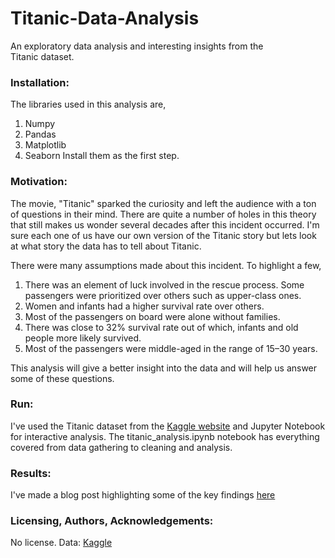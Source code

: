 # Titanic-Data-Analysis
An exploratory data analysis and interesting insights from the Titanic dataset.

### Installation:
The libraries used in this analysis are,
1. Numpy
2. Pandas
3. Matplotlib
4. Seaborn
Install them as the first step.

### Motivation:
The movie, "Titanic" sparked the curiosity and left the audience with a ton of questions in their mind. There are quite a number of holes in this theory that still makes us wonder several decades after this incident occurred. I'm sure each one of us have our own version of the Titanic story but lets look at what story the data has to tell about Titanic.

There were many assumptions made about this incident. To highlight a few,
1. There was an element of luck involved in the rescue process. Some passengers were prioritized over others such as upper-class ones. 
2. Women and infants had a higher survival rate over others.
3. Most of the passengers on board were alone without families.
4. There was close to 32% survival rate out of which, infants and old people more likely survived. 
5. Most of the passengers were middle-aged in the range of 15–30 years.

This analysis will give a better insight into the data and will help us answer some of these questions.

### Run:
I've used the Titanic dataset from the [Kaggle website]( https://www.kaggle.com/c/titanic) and Jupyter Notebook for interactive analysis.
The titanic_analysis.ipynb notebook has everything covered from data gathering to cleaning and analysis.

### Results:
I've made a blog post highlighting some of the key findings [here](https://medium.com/@shravanthi.m/deep-dive-into-titanic-798fb4d60572)

### Licensing, Authors, Acknowledgements:
No license. 
Data: [Kaggle](https://www.kaggle.com/c/titanic)
